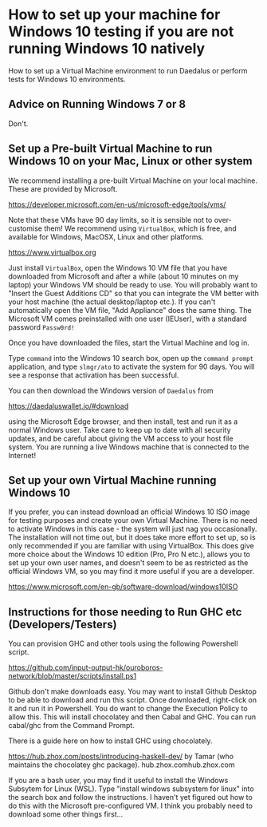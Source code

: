 # How to set up your machine for Windows 10 testing if you are not running Windows 10 natively
How to set up a Virtual Machine environment to run Daedalus or perform tests for Windows 10 environments.

## Advice on Running Windows 7 or 8
Don't.

## Set up a Pre-built Virtual Machine to run Windows 10 on your Mac, Linux or other system

We recommend installing a pre-built Virtual Machine on your local machine.  These are provided by Microsoft.

https://developer.microsoft.com/en-us/microsoft-edge/tools/vms/

Note that these VMs have 90 day limits, so it is sensible not to over-customise them!  We recommend using `VirtualBox`, which is free, and available for Windows, MacOSX, Linux and other platforms.

https://www.virtualbox.org

Just install `VirtualBox`, open the Windows 10 VM file that you have downloaded from Microsoft and after a while (about 10 minutes on my laptop) your Windows VM should be ready to use.  You will probably want to "Insert the Guest Additions CD" so that you can integrate the VM better with your host machine (the actual desktop/laptop etc.).  If you can't automatically open the VM file, "Add Appliance" does the same thing.  The Microsoft VM comes preinstalled with one user (IEUser), with a standard password `Passw0rd!`

Once you have downloaded the files, start the Virtual Machine and log in.

Type `command` into the Windows 10 search box, open up the
`command prompt` application, and type `slmgr/ato` to activate the system for 90 days.
You will see a response that activation has been successful.

You can then download the Windows version of `Daedalus` from

https://daedaluswallet.io/#download

using the Microsoft Edge browser, and then install, test and run it as a normal Windows user.  Take care to keep up to date with all security updates, and be careful about giving the VM access to your host file system.  You are running a live Windows machine that is connected to the Internet!

## Set up your own Virtual Machine running Windows 10

If you prefer, you can instead download an official Windows 10 ISO image for testing purposes and create your own Virtual Machine.  There is no need to activate Windows in this case - the system will just nag you occasionally.  The installation will not time out, but it does take more effort to set up, so is only recommended if you are familiar with using VirtualBox.  This does give more choice about the Windows 10 edition (Pro, Pro N etc.), allows you to set up your own user names, and doesn't seem to be as restricted as the official Windows VM, so you may find it more useful if you are a developer.

https://www.microsoft.com/en-gb/software-download/windows10ISO


## Instructions for those needing to Run GHC etc (Developers/Testers)


You can provision GHC and other tools using the following Powershell script.

https://github.com/input-output-hk/ouroboros-network/blob/master/scripts/install.ps1

Github don't make downloads easy.  You may want to install Github Desktop to be able to download and run this script.  Once downloaded, right-click on it and run it in Powershell.  You do want to change the Execution Policy to allow this.
This will install chocolatey and then Cabal and GHC.  You can run cabal/ghc from the Command Prompt.

There is a guide here on how to install GHC using chocolately.

https://hub.zhox.com/posts/introducing-haskell-dev/ by Tamar (who maintains the chocolatey ghc package).
hub.zhox.comhub.zhox.com


If you are a bash user, you may find it useful to install the Windows Subsytem for Linux (WSL).  Type "install windows subsystem for linux" into the search box and follow the instructions.  I haven't yet figured out how to do this with the Microsoft pre-configured VM.  I think you probably need to download some other things first...
